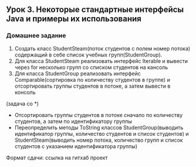 ## Урок 3. Некоторые стандартные интерфейсы Java и примеры их использования

### Домашнее задание
1. Создать класс StudentSteam(поток студентов с полем номер потока) содержащий в себе список учебных групп(StudentGroup).
2. Для класса StudentSteam реализовать интерфейс Iterable и вывести через for несколько групп со списком студентов на кансоль
3. Для класса StudentGroup реализовать интерфейс Comparable(сортировка по количеству студентов в группе) и отсортировать группы студентов в потоке, а затем вывести в консоль

(задача со *)
* Отсортировать группы студентов в потоке сначало по количеству студентов, а затем по идентификатору группы
* Переопределить методы ToString классов StudentGroup(выводить идентификатор группы, количество студентов и список студентов) и StudentSteam(выводить номер потока, количество групп и список студентов с указанием идентификатора группы)

Формат сдачи: ссылка на гитхаб проект